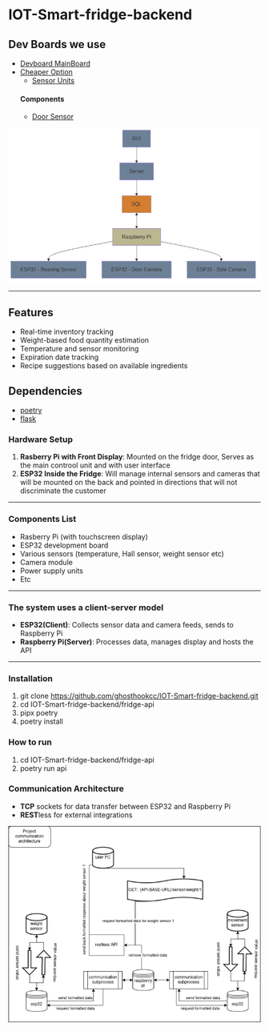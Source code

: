 # IOT-Smart-fridge-backend

## Dev Boards we use 

* [Devboard MainBoard](https://www.raspberrypi.com/products/raspberry-pi-5/)
* [Cheaper Option](https://www.raspberrypi.com/)
  * [Sensor Units](https://www.espressif.com/en/products/socs/esp32)
   #### Components
   * [Door Sensor](https://www.kjell.com/se/produkter/smarta-hem/smarta-sensorer/smarta-magnetkontakter/tp-link-tapo-t110-magnetsensor-p65257)

![](FDiagram.png)

*** ***

## Features

* Real-time inventory tracking
* Weight-based food quantity estimation
* Temperature and sensor monitoring
* Expiration date tracking
* Recipe suggestions based on available ingredients

## Dependencies
* [poetry](https://python-poetry.org/)
* [flask](https://flask.palletsprojects.com/en/stable/)

### Hardware Setup

1. **Rasberry Pi with Front Display**: Mounted on the fridge door, Serves as the main controol unit and with user interface  
2. **ESP32 Inside the Fridge**: Will manage internal sensors and cameras that will be mounted on the back and pointed in directions that will not discriminate the customer


*** ***


### Components List


* Rasberry Pi (with touchscreen display)
* ESP32 development board
* Various sensors (temperature, Hall sensor, weight sensor etc)
* Camera module
* Power supply units
* Etc


*** ***


### The system uses a client-server model

* **ESP32(Client)**: Collects sensor data and camera feeds, sends to Raspberry Pi 
* **Raspberry Pi(Server)**: Processes data, manages display and hosts the API


*** *** 


### Installation
1. git clone https://github.com/ghosthookcc/IOT-Smart-fridge-backend.git
2. cd IOT-Smart-fridge-backend/fridge-api
3. pipx poetry
4. poetry install

### How to run
1. cd IOT-Smart-fridge-backend/fridge-api
2. poetry run api

### Communication Architecture
* **TCP** sockets for data transfer between ESP32 and Raspberry Pi
* **REST**less for external integrations
  
![Described Communication Architecture](IOT-Smart-fridge.drawio.png "Communication Architecture")
